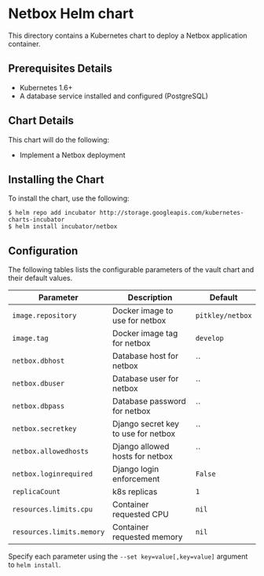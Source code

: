 # Netbox Helm chart

This directory contains a Kubernetes chart to deploy a Netbox application
container.

## Prerequisites Details

* Kubernetes 1.6+
* A database service installed and configured (PostgreSQL)

## Chart Details

This chart will do the following:

* Implement a Netbox deployment

## Installing the Chart

To install the chart, use the following:

```console
$ helm repo add incubator http://storage.googleapis.com/kubernetes-charts-incubator
$ helm install incubator/netbox
```

## Configuration

The following tables lists the configurable parameters of the vault chart and their default values.

|       Parameter         |           Description               |                         Default                     |
|-------------------------|-------------------------------------|-----------------------------------------------------|
| `image.repository`      | Docker image to use for netbox      | `pitkley/netbox`                                    |
| `image.tag`             | Docker image tag for netbox         | `develop`                                           |
| `netbox.dbhost`         | Database host for netbox            | ``                                                  |
| `netbox.dbuser`         | Database user for netbox            | ``                                                  |
| `netbox.dbpass`         | Database password for netbox        | ``                                                  |
| `netbox.secretkey`      | Django secret key to use for netbox | ``                                                  |
| `netbox.allowedhosts`   | Django allowed hosts for netbox     | ``                                                  |
| `netbox.loginrequired`  | Django login enforcement            | `False`                                             |
| `replicaCount`          | k8s replicas                        | `1`                                                 |
| `resources.limits.cpu`  | Container requested CPU             | `nil`                                               |
| `resources.limits.memory` | Container requested memory        | `nil`                                               |

Specify each parameter using the `--set key=value[,key=value]` argument to `helm install`.
